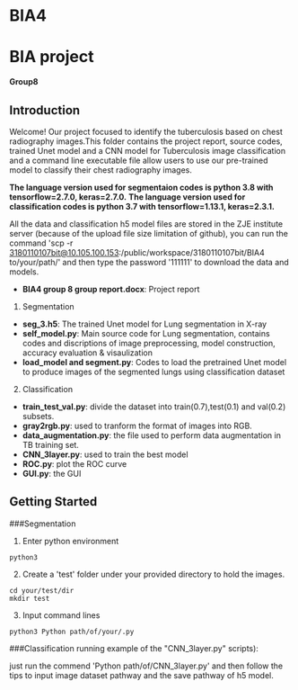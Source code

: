 # BIA4

# BIA project
**Group8**
 
## Introduction

Welcome! Our project focused to identify the tuberculosis based on chest radiography images.This folder contains the project report, source codes, trained Unet model and a CNN model for Tuberculosis image classification and a command line executable file allow users to use our pre-trained model to classify their chest radiography images. 

**The language version used for segmentaion codes is python 3.8 with tensorflow=2.7.0, keras=2.7.0.**
**The language version used for classification codes is python 3.7 with tensorflow=1.13.1, keras=2.3.1.**


All the data and classification h5 model files are stored in the ZJE institute server (because of the upload file size limitation of github),
you can run the command 'scp -r 3180110107bit@10.105.100.153:/public/workspace/3180110107bit/BIA4 to/your/path/' and then type the password '111111' to download the data and models.


-   **BIA4 group 8 group report.docx**: Project report

1. Segmentation
-	**seg_3.h5**: The trained Unet model for Lung segmentation in X-ray
-	**self_model.py**: Main source code for Lung segmentation, contains codes and discriptions of image preprocessing, model construction, accuracy evaluation & visaulization
-	**load_model and segment.py**: Codes to load the pretrained Unet model to produce images of the segmented lungs using classification dataset
2. Classification
-	**train_test_val.py**: divide the dataset into train(0.7),test(0.1) and val(0.2) subsets.
-	**gray2rgb.py**: used to tranform the format of images into RGB.
-	**data_augmentation.py**: the file used to perform data augmentation in TB training set.
-	**CNN_3layer.py**: used to train the best model
-	**ROC.py**: plot the ROC curve
-	**GUI.py**: the GUI 

## Getting Started 

###Segmentation
1. Enter python environment 
```text
python3
```

2. Create a 'test' folder under your provided directory to hold the images.
```text
cd your/test/dir
mkdir test
```
3. Input command lines
```text
python3 Python path/of/your/.py
```
###Classification
running example of the "CNN_3layer.py" scripts):

  just run the commend 'Python path/of/CNN_3layer.py' and then follow the tips to input image dataset pathway and the save pathway of h5 model.


